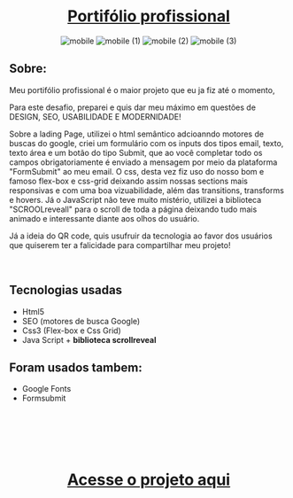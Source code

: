 <div align="center"><h1><a href="https://mayconcabral.vercel.app/">Portifólio profissional</a> </h1></div>

<div align="center">

![mobile](https://user-images.githubusercontent.com/105744700/233716982-fe9b1922-93f0-4ba5-805d-edd131c134f4.png)
![mobile (1)](https://user-images.githubusercontent.com/105744700/233716269-3bd72d6f-02c9-4dd0-b506-e0f407573dc6.png)
![mobile (2)](https://user-images.githubusercontent.com/105744700/233716276-f5da200f-b999-4fc9-92dc-cc7dc93b119a.png)
![mobile (3)](https://user-images.githubusercontent.com/105744700/233716284-0fee66ca-4256-4667-ac58-767560d73b0a.png)

</div>


<h2> Sobre: </h2>

 <p>Meu portifólio profissional é o maior projeto que eu ja fiz até o momento, </p>

  
  <p>Para este desafio, preparei e quis dar meu máximo em questões de DESIGN, SEO, USABILIDADE E MODERNIDADE!</p>
  <p> Sobre a lading Page, utilizei o html semântico adcioanndo motores de buscas do google, criei um formulário com os inputs dos tipos email, texto, 
  texto área e um botão do tipo Submit, que ao você completar todo os campos obrigatoriamente é enviado a mensagem por meio da plataforma "FormSubmit" ao meu email.  
  O css, desta vez fiz uso do nosso bom e famoso flex-box e css-grid deixando assim nossas sections mais responsivas e com uma boa vizuabilidade, 
  além das transitions, transforms e hovers. Já o JavaScript não teve muito mistério, utilizei a biblioteca "SCROOLreveall" para o scroll de toda a 
  página deixando tudo mais animado e interessante diante aos olhos do usuário. </p>
  <p>Já a ideia do QR code, quis usufruir da tecnologia ao favor dos usuários que quiserem ter a falicidade para compartilhar meu projeto!</p>
    

  <br>
 <h2> Tecnologias usadas </h2>

 - Html5 
 - SEO (motores de busca Google)
 - Css3 (Flex-box e Css Grid)
 - Java Script + <strong> biblioteca scrollreveal </strong>
 
 
<h2> Foram usados tambem: </h2>

- Google Fonts
- Formsubmit 
 
 <br><br><br><br>




<h1 align="center"><a href="https://mayconcabral.vercel.app/"> Acesse o projeto aqui</a></h1>
